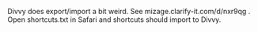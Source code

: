 Divvy does export/import a bit weird. See mizage.clarify-it.com/d/nxr9qg . Open shortcuts.txt in Safari and shortcuts should import to Divvy.
